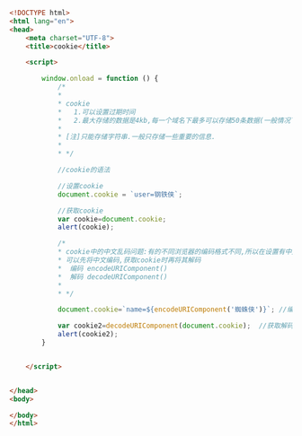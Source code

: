 
<BlogInfo title="140.cookie" author="白日梦想猿" pv=0 read_times=0 pre_cost_time=0分50秒 category="js学习" tag_list="['js学习']" create_time="2021.02.04 16:18:45" update_time="2021.02.04 18:53:37" />

```html
<!DOCTYPE html>
<html lang="en">
<head>
    <meta charset="UTF-8">
    <title>cookie</title>

    <script>

        window.onload = function () {
            /*
            *
            * cookie
            *   1.可以设置过期时间
            *   2.最大存储的数据是4kb,每一个域名下最多可以存储50条数据(一般情况下是这样的)
            *
            * [注]只能存储字符串.一般只存储一些重要的信息.
            *
            * */

            //cookie的语法

            //设置cookie
            document.cookie = `user=钢铁侠`;

            //获取cookie
            var cookie=document.cookie;
            alert(cookie);

            /*
            * cookie中的中文乱码问题:有的不同浏览器的编码格式不同,所以在设置有中文的cookie时
            * 可以先将中文编码,获取cookie时再将其解码
            *  编码 encodeURIComponent()
            *  解码 decodeURIComponent()
            *
            * */

            document.cookie=`name=${encodeURIComponent('蜘蛛侠')}`; //编码后再设置cookie

            var cookie2=decodeURIComponent(document.cookie);  //获取解码后的cookie
            alert(cookie2);
        }


    </script>


</head>
<body>

</body>
</html>
```
